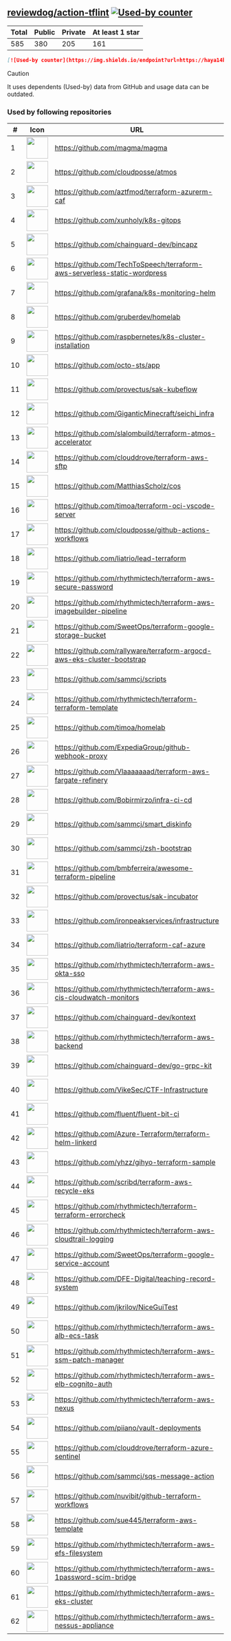 





## [reviewdog/action-tflint](https://github.com/reviewdog/action-tflint) [![Used-by counter](https://img.shields.io/endpoint?url=https://haya14busa.github.io/github-used-by/data/reviewdog/action-tflint/shieldsio.json)](https://github.com/haya14busa/github-used-by/tree/main/repo/reviewdog/action-tflint)

| Total | Public | Private | At least 1 star
| ----- | ------ | ------- | ---------------
| 585 | 380 | 205 | 161 |

```md
[![Used-by counter](https://img.shields.io/endpoint?url=https://haya14busa.github.io/github-used-by/data/reviewdog/action-tflint/shieldsio.json)](https://github.com/haya14busa/github-used-by/tree/main/repo/reviewdog/action-tflint)
```

> [!CAUTION]
> It uses dependents (Used-by) data from GitHub and usage data can be outdated.

### Used by following repositories

| # | Icon | URL | Stars |
| -- | -- | -- | -- | 
|1|<img src="https://github.com/magma.png" width=50 height=50>|https://github.com/magma/magma|1663|
|2|<img src="https://github.com/cloudposse.png" width=50 height=50>|https://github.com/cloudposse/atmos|650|
|3|<img src="https://github.com/aztfmod.png" width=50 height=50>|https://github.com/aztfmod/terraform-azurerm-caf|538|
|4|<img src="https://github.com/xunholy.png" width=50 height=50>|https://github.com/xunholy/k8s-gitops|467|
|5|<img src="https://github.com/chainguard-dev.png" width=50 height=50>|https://github.com/chainguard-dev/bincapz|387|
|6|<img src="https://github.com/TechToSpeech.png" width=50 height=50>|https://github.com/TechToSpeech/terraform-aws-serverless-static-wordpress|192|
|7|<img src="https://github.com/grafana.png" width=50 height=50>|https://github.com/grafana/k8s-monitoring-helm|145|
|8|<img src="https://github.com/gruberdev.png" width=50 height=50>|https://github.com/gruberdev/homelab|125|
|9|<img src="https://github.com/raspbernetes.png" width=50 height=50>|https://github.com/raspbernetes/k8s-cluster-installation|114|
|10|<img src="https://github.com/octo-sts.png" width=50 height=50>|https://github.com/octo-sts/app|99|
|11|<img src="https://github.com/provectus.png" width=50 height=50>|https://github.com/provectus/sak-kubeflow|62|
|12|<img src="https://github.com/GiganticMinecraft.png" width=50 height=50>|https://github.com/GiganticMinecraft/seichi_infra|51|
|13|<img src="https://github.com/slalombuild.png" width=50 height=50>|https://github.com/slalombuild/terraform-atmos-accelerator|39|
|14|<img src="https://github.com/clouddrove.png" width=50 height=50>|https://github.com/clouddrove/terraform-aws-sftp|34|
|15|<img src="https://github.com/MatthiasScholz.png" width=50 height=50>|https://github.com/MatthiasScholz/cos|34|
|16|<img src="https://github.com/timoa.png" width=50 height=50>|https://github.com/timoa/terraform-oci-vscode-server|26|
|17|<img src="https://github.com/cloudposse.png" width=50 height=50>|https://github.com/cloudposse/github-actions-workflows|25|
|18|<img src="https://github.com/liatrio.png" width=50 height=50>|https://github.com/liatrio/lead-terraform|20|
|19|<img src="https://github.com/rhythmictech.png" width=50 height=50>|https://github.com/rhythmictech/terraform-aws-secure-password|18|
|20|<img src="https://github.com/rhythmictech.png" width=50 height=50>|https://github.com/rhythmictech/terraform-aws-imagebuilder-pipeline|18|
|21|<img src="https://github.com/SweetOps.png" width=50 height=50>|https://github.com/SweetOps/terraform-google-storage-bucket|16|
|22|<img src="https://github.com/rallyware.png" width=50 height=50>|https://github.com/rallyware/terraform-argocd-aws-eks-cluster-bootstrap|15|
|23|<img src="https://github.com/sammcj.png" width=50 height=50>|https://github.com/sammcj/scripts|14|
|24|<img src="https://github.com/rhythmictech.png" width=50 height=50>|https://github.com/rhythmictech/terraform-terraform-template|14|
|25|<img src="https://github.com/timoa.png" width=50 height=50>|https://github.com/timoa/homelab|12|
|26|<img src="https://github.com/ExpediaGroup.png" width=50 height=50>|https://github.com/ExpediaGroup/github-webhook-proxy|10|
|27|<img src="https://github.com/Vlaaaaaaad.png" width=50 height=50>|https://github.com/Vlaaaaaaad/terraform-aws-fargate-refinery|10|
|28|<img src="https://github.com/Bobirmirzo.png" width=50 height=50>|https://github.com/Bobirmirzo/infra-ci-cd|10|
|29|<img src="https://github.com/sammcj.png" width=50 height=50>|https://github.com/sammcj/smart_diskinfo|9|
|30|<img src="https://github.com/sammcj.png" width=50 height=50>|https://github.com/sammcj/zsh-bootstrap|9|
|31|<img src="https://github.com/bmbferreira.png" width=50 height=50>|https://github.com/bmbferreira/awesome-terraform-pipeline|9|
|32|<img src="https://github.com/provectus.png" width=50 height=50>|https://github.com/provectus/sak-incubator|9|
|33|<img src="https://github.com/ironpeakservices.png" width=50 height=50>|https://github.com/ironpeakservices/infrastructure|9|
|34|<img src="https://github.com/liatrio.png" width=50 height=50>|https://github.com/liatrio/terraform-caf-azure|8|
|35|<img src="https://github.com/rhythmictech.png" width=50 height=50>|https://github.com/rhythmictech/terraform-aws-okta-sso|8|
|36|<img src="https://github.com/rhythmictech.png" width=50 height=50>|https://github.com/rhythmictech/terraform-aws-cis-cloudwatch-monitors|8|
|37|<img src="https://github.com/chainguard-dev.png" width=50 height=50>|https://github.com/chainguard-dev/kontext|7|
|38|<img src="https://github.com/rhythmictech.png" width=50 height=50>|https://github.com/rhythmictech/terraform-aws-backend|7|
|39|<img src="https://github.com/chainguard-dev.png" width=50 height=50>|https://github.com/chainguard-dev/go-grpc-kit|7|
|40|<img src="https://github.com/VikeSec.png" width=50 height=50>|https://github.com/VikeSec/CTF-Infrastructure|7|
|41|<img src="https://github.com/fluent.png" width=50 height=50>|https://github.com/fluent/fluent-bit-ci|7|
|42|<img src="https://github.com/Azure-Terraform.png" width=50 height=50>|https://github.com/Azure-Terraform/terraform-helm-linkerd|7|
|43|<img src="https://github.com/yhzz.png" width=50 height=50>|https://github.com/yhzz/gihyo-terraform-sample|7|
|44|<img src="https://github.com/scribd.png" width=50 height=50>|https://github.com/scribd/terraform-aws-recycle-eks|7|
|45|<img src="https://github.com/rhythmictech.png" width=50 height=50>|https://github.com/rhythmictech/terraform-terraform-errorcheck|7|
|46|<img src="https://github.com/rhythmictech.png" width=50 height=50>|https://github.com/rhythmictech/terraform-aws-cloudtrail-logging|7|
|47|<img src="https://github.com/SweetOps.png" width=50 height=50>|https://github.com/SweetOps/terraform-google-service-account|7|
|48|<img src="https://github.com/DFE-Digital.png" width=50 height=50>|https://github.com/DFE-Digital/teaching-record-system|6|
|49|<img src="https://github.com/jkrilov.png" width=50 height=50>|https://github.com/jkrilov/NiceGuiTest|6|
|50|<img src="https://github.com/rhythmictech.png" width=50 height=50>|https://github.com/rhythmictech/terraform-aws-alb-ecs-task|6|
|51|<img src="https://github.com/rhythmictech.png" width=50 height=50>|https://github.com/rhythmictech/terraform-aws-ssm-patch-manager|6|
|52|<img src="https://github.com/rhythmictech.png" width=50 height=50>|https://github.com/rhythmictech/terraform-aws-elb-cognito-auth|6|
|53|<img src="https://github.com/rhythmictech.png" width=50 height=50>|https://github.com/rhythmictech/terraform-aws-nexus|6|
|54|<img src="https://github.com/piiano.png" width=50 height=50>|https://github.com/piiano/vault-deployments|5|
|55|<img src="https://github.com/clouddrove.png" width=50 height=50>|https://github.com/clouddrove/terraform-azure-sentinel|5|
|56|<img src="https://github.com/sammcj.png" width=50 height=50>|https://github.com/sammcj/sqs-message-action|5|
|57|<img src="https://github.com/nuvibit.png" width=50 height=50>|https://github.com/nuvibit/github-terraform-workflows|5|
|58|<img src="https://github.com/sue445.png" width=50 height=50>|https://github.com/sue445/terraform-aws-template|5|
|59|<img src="https://github.com/rhythmictech.png" width=50 height=50>|https://github.com/rhythmictech/terraform-aws-efs-filesystem|5|
|60|<img src="https://github.com/rhythmictech.png" width=50 height=50>|https://github.com/rhythmictech/terraform-aws-1password-scim-bridge|5|
|61|<img src="https://github.com/rhythmictech.png" width=50 height=50>|https://github.com/rhythmictech/terraform-aws-eks-cluster|5|
|62|<img src="https://github.com/rhythmictech.png" width=50 height=50>|https://github.com/rhythmictech/terraform-aws-nessus-appliance|5|
